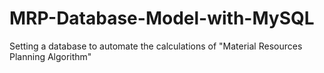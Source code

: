 # MRP-Database-Model-with-MySQL
Setting a database to automate the calculations of "Material Resources Planning Algorithm"
